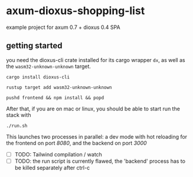 # axum-dioxus-shopping-list
example project for axum 0.7 + dioxus 0.4 SPA

## getting started
you need the dioxus-cli crate installed for its cargo wrapper `dx`,
as well as the `wasm32-unknown-unknown` target.

```shell
cargo install dioxus-cli
```

```shell
rustup target add wasm32-unknown-unknown
```

```shell
pushd frontend && npm install && popd
```

After that, if you are on mac or linux, you should be able to start run the stack with

```shell
./run.sh
```
This launches two processes in parallel: a dev mode with hot reloading for the frontend on port *8080*,
and the backend on port *3000*
- [ ] TODO: Tailwind compilation / watch
- [ ] TODO: the run script is currently flawed, the 'backend' process has to be killed separately after ctrl-c